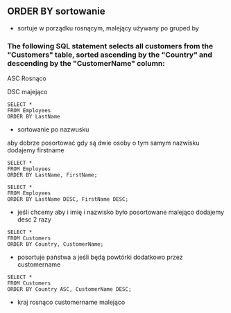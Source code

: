 ## ORDER BY sortowanie
- sortuje w porządku rosnącym, malejący 
używany po gruped by



### The following SQL statement selects all customers from the "Customers" table, sorted ascending by the "Country" and descending by the "CustomerName" column:



ASC Rosnąco 

DSC majejąco 


```
SELECT * 
FROM Employees 
ORDER BY LastName
```

- sortowanie po nazwusku 

aby dobrze posortować gdy są dwie osoby o tym samym nazwisku dodajemy firstname

```
SELECT * 
FROM Employees 
ORDER BY LastName, FirstName;
```

```
SELECT * 
FROM Employees 
ORDER BY LastName DESC, FirstName DESC;
```

- jeśli chcemy aby i imię i nazwisko było posortowane malejąco dodajemy desc 2 razy


```
SELECT * 
FROM Customers
ORDER BY Country, CustomerName;

```

- posortuje państwa a jeśli będą powtórki dodatkowo przez customername


```
SELECT * 
FROM Customers
ORDER BY Country ASC, CustomerName DESC;
``` 

- kraj rosnąco customername malejąco